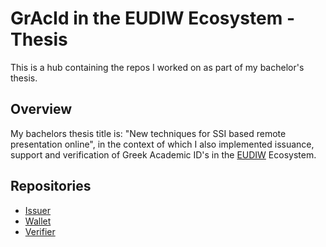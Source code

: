 # GrAcId in the EUDIW Ecosystem - Thesis
This is a hub containing the repos I worked on as part of my bachelor's thesis.

## Overview
My bachelors thesis title is: "New techniques for SSI based remote presentation online", in the context of which I also implemented issuance, support and verification of Greek Academic ID's in the [EUDIW](https://github.com/eu-digital-identity-wallet) Ecosystem.  

## Repositories
- [Issuer](https://github.com/konsklav/eudi-srv-web-issuing-eudiw-py)
- [Wallet](https://github.com/konsklav/eudi-app-android-wallet-ui)
- [Verifier](https://github.com/konsklav/gracid-web-verifier)

